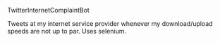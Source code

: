 TwitterInternetComplaintBot

Tweets at my internet service provider whenever my download/upload speeds are not up to par. Uses selenium.
